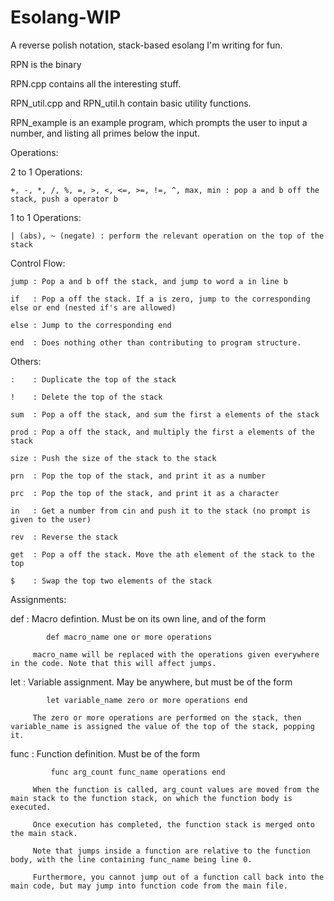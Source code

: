 # Esolang-WIP
A reverse polish notation, stack-based esolang I'm writing for fun.

RPN is the binary

RPN.cpp contains all the interesting stuff.

RPN_util.cpp and RPN_util.h contain basic utility functions.

RPN_example is an example program, which prompts the user to input a number, and listing all primes below the input.

Operations:

  2 to 1 Operations:
  
    +, -, *, /, %, =, >, <, <=, >=, !=, ^, max, min : pop a and b off the stack, push a operator b
    
  1 to 1 Operations:
  
    | (abs), ~ (negate) : perform the relevant operation on the top of the stack
    
  Control Flow:
  
    jump : Pop a and b off the stack, and jump to word a in line b
    
    if   : Pop a off the stack. If a is zero, jump to the corresponding else or end (nested if's are allowed)

    else : Jump to the corresponding end
    
    end  : Does nothing other than contributing to program structure.
  
  Others:
    
    :    : Duplicate the top of the stack
    
    !    : Delete the top of the stack
    
    sum  : Pop a off the stack, and sum the first a elements of the stack
    
    prod : Pop a off the stack, and multiply the first a elements of the stack
    
    size : Push the size of the stack to the stack
    
    prn  : Pop the top of the stack, and print it as a number
    
    prc  : Pop the top of the stack, and print it as a character
    
    in   : Get a number from cin and push it to the stack (no prompt is given to the user)
    
    rev  : Reverse the stack
    
    get  : Pop a off the stack. Move the ath element of the stack to the top
    
    $    : Swap the top two elements of the stack
    
Assignments:
  
  def  : Macro defintion. Must be on its own line, and of the form
            
            def macro_name one or more operations
         
         macro_name will be replaced with the operations given everywhere in the code. Note that this will affect jumps.
  
  let  : Variable assignment. May be anywhere, but must be of the form
            
            let variable_name zero or more operations end
         
         The zero or more operations are performed on the stack, then variable_name is assigned the value of the top of the stack, popping it.
  
  func : Function definition. Must be of the form
         
             func arg_count func_name operations end
         
         When the function is called, arg_count values are moved from the main stack to the function stack, on which the function body is executed.
         
         Once execution has completed, the function stack is merged onto the main stack.
         
         Note that jumps inside a function are relative to the function body, with the line containing func_name being line 0.
         
         Furthermore, you cannot jump out of a function call back into the main code, but may jump into function code from the main file.

